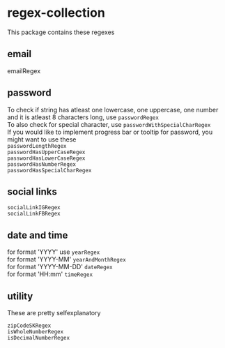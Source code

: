 # regex-collection

This package contains these regexes

## email

emailRegex

## password

To check if string has atleast one lowercase, one uppercase, one number and it is atleast 8 characters long, use `passwordRegex` </br>
To also check for special character, use `passwordWithSpecialCharRegex` </br>
If you would like to implement progress bar or tooltip for password, you might want to use these </br>
`passwordLengthRegex` </br>
`passwordHasUpperCaseRegex` </br>
`passwordHasLowerCaseRegex` </br>
`passwordHasNumberRegex` </br>
`passwordHasSpecialCharRegex`

## social links

`socialLinkIGRegex` </br>
`socialLinkFBRegex`

## date and time

for format 'YYYY' use `yearRegex` </br>
for format 'YYYY-MM' `yearAndMonthRegex` </br>
for format 'YYYY-MM-DD' `dateRegex` </br>
for format 'HH:mm' `timeRegex` </br>

## utility

These are pretty selfexplanatory

`zipCodeSKRegex` </br>
`isWholeNumberRegex` </br>
`isDecimalNumberRegex` </br>
